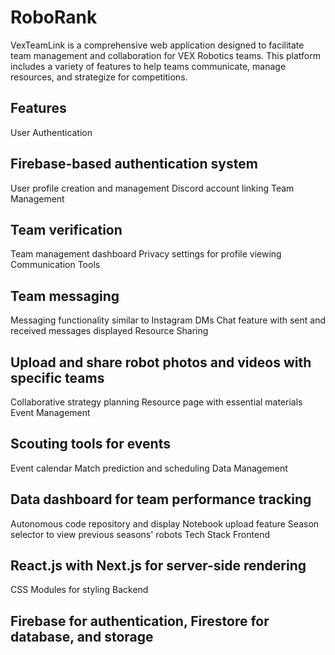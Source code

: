 # RoboRank
VexTeamLink is a comprehensive web application designed to facilitate team management and collaboration for VEX Robotics teams. This platform includes a variety of features to help teams communicate, manage resources, and strategize for competitions.

## Features
User Authentication

## Firebase-based authentication system
User profile creation and management
Discord account linking
Team Management

## Team verification
Team management dashboard
Privacy settings for profile viewing
Communication Tools

## Team messaging
Messaging functionality similar to Instagram DMs
Chat feature with sent and received messages displayed
Resource Sharing

## Upload and share robot photos and videos with specific teams
Collaborative strategy planning
Resource page with essential materials
Event Management

## Scouting tools for events
Event calendar
Match prediction and scheduling
Data Management

## Data dashboard for team performance tracking
Autonomous code repository and display
Notebook upload feature
Season selector to view previous seasons' robots
Tech Stack
Frontend

## React.js with Next.js for server-side rendering
CSS Modules for styling
Backend

## Firebase for authentication, Firestore for database, and storage
